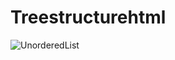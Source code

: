 #                                                          Treestructurehtml

![UnorderedList](https://user-images.githubusercontent.com/114981861/233397697-3444ccca-d11c-4e17-b1da-092a00579f7a.png)
